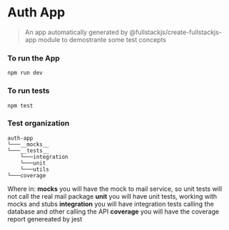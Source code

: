 # Auth App

> An app automatically generated by  @fullstackjs/create-fullstackjs-app module to demostrante some test concepts

### To run the App

```shell
npm run dev
```

### To run tests
```shell
npm test
```
### Test organization

```
auth-app
└───__mocks__
└───__tests__
    └───integration
    └───unit
    └───utils
└───coverage
```
Where in:
__mocks__ you will have the mock to mail service, so unit tests will not call the real mail package
__unit__ you will have unit tests, working with mocks and stubs
__integration__ you will have integration tests calling the database and other calling the API
__coverage__ you will have the coverage report genereated by jest
